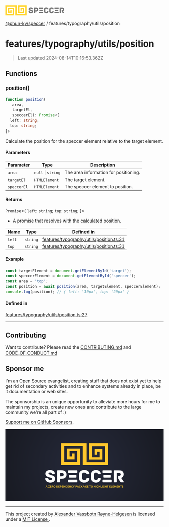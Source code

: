 <img alt="SPECCER logo" src="https://raw.githubusercontent.com/phun-ky/speccer/main/public/logo-speccer-horizontal-colored-package.svg?raw=true" style="max-height:32px;"/>

[@phun-ky/speccer](../../../README.md) / features/typography/utils/position

# features/typography/utils/position

> Last updated 2024-08-14T10:16:53.362Z

## Functions

### position()

```ts
function position(
   area, 
   targetEl, 
   speccerEl): Promise<{
  left: string;
  top: string;
}>
```

Calculate the position for the speccer element relative to the target element.

#### Parameters

| Parameter | Type | Description |
| ------ | ------ | ------ |
| `area` | `null` \| `string` | The area information for positioning. |
| `targetEl` | `HTMLElement` | The target element. |
| `speccerEl` | `HTMLElement` | The speccer element to position. |

#### Returns

`Promise`\<\{
  `left`: `string`;
  `top`: `string`;
 \}\>

- A promise that resolves with the calculated position.

| Name | Type | Defined in |
| ------ | ------ | ------ |
| `left` | `string` | [features/typography/utils/position.ts:31](https://github.com/phun-ky/speccer/blob/main/src/features/typography/utils/position.ts#L31) |
| `top` | `string` | [features/typography/utils/position.ts:31](https://github.com/phun-ky/speccer/blob/main/src/features/typography/utils/position.ts#L31) |

#### Example

```ts
const targetElement = document.getElementById('target');
const speccerElement = document.getElementById('speccer');
const area = 'top';
const position = await position(area, targetElement, speccerElement);
console.log(position); // { left: '10px', top: '20px' }
```

#### Defined in

[features/typography/utils/position.ts:27](https://github.com/phun-ky/speccer/blob/main/src/features/typography/utils/position.ts#L27)

***

## Contributing

Want to contribute? Please read the [CONTRIBUTING.md](https://github.com/phun-ky/speccer/blob/main/CONTRIBUTING.md) and [CODE_OF_CONDUCT.md](https://github.com/phun-ky/speccer/blob/main/CODE_OF_CONDUCT.md)

## Sponsor me

I'm an Open Source evangelist, creating stuff that does not exist yet to help get rid of secondary activities and to enhance systems already in place, be it documentation or web sites.

The sponsorship is an unique opportunity to alleviate more hours for me to maintain my projects, create new ones and contribute to the large community we're all part of :)

[Support me on GitHub Sponsors](https://github.com/sponsors/phun-ky).

![Speccer banner, with logo and slogan: A zero dependency package to highlight elements](https://github.com/phun-ky/speccer/blob/main/public/speccer-banner.png?raw=true)

***
<p class="ph">
  This project created by
  <a rel="noopener noreferrer" target="_blank" class="ph" href="http://phun-ky.net" property="cc:attributionName">
    Alexander Vassbotn Røyne-Helgesen</a>
  is licensed under a
  <a rel="noopener noreferrer" target="_blank" class="ph" href="https://choosealicense.com/licenses/mit/">
    MIT License </a>.
</p>
